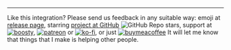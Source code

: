 ---
Like this integration? Please send us feedback in any suitable way: 
emoji at [release page](https://github.com/IATkachenko/HA-YandexWeather/releases/latest), starring [project at GitHub](https://github.com/IATkachenko/HA-YandexWeather)  ![GitHub Repo stars](https://img.shields.io/github/stars/IATkachenko/HA-YandexWeather?style=plastic), support at [![boosty](https://badgen.net/badge/icon/boosty?icon=bitcoin-lightning&label&color=orange)](https://boosty.to/IATkachenko), [![patreon](https://badgen.net/badge/icon/patreon?icon=patreon&label&color=orange)](https://www.patreon.com/join/IATkachenko?) or [![ko-fi](https://badgen.net/badge/icon/ko-fi?icon=kofi&label&color=orange)](https://ko-fi.com/R5R65UTM6), or just [![buymeacoffee](https://badgen.net/badge/icon/by%20me%20a%20coffe?icon=buymeacoffee&label&color=orange)](https://www.buymeacoffee.com/IATkachenko)
It will let me know that things that I make is helping other people.